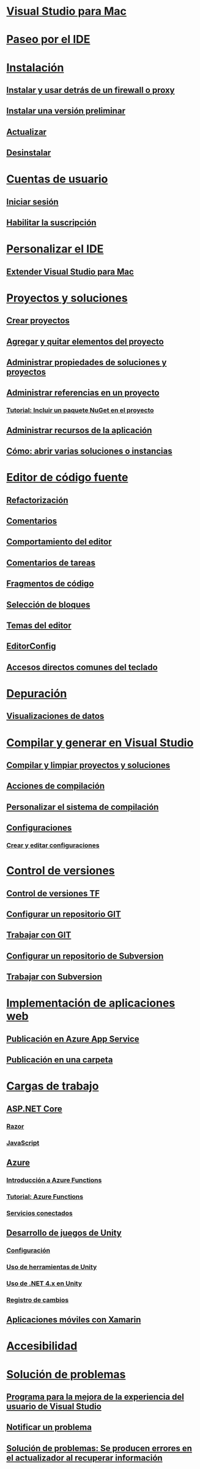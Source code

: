 # [Visual Studio para Mac](/visualstudio/mac/)
# [Paseo por el IDE](ide-tour.md)

# [Instalación](installation.md)
## [Instalar y usar detrás de un firewall o proxy](/visualstudio/mac/install-behind-a-firewall-or-proxy-server)
## [Instalar una versión preliminar](/visualstudio/mac/install-preview)
## [Actualizar](/visualstudio/mac/update)
## [Desinstalar](/visualstudio/mac/uninstall)


# [Cuentas de usuario](/visualstudio/mac/user-accounts)
## [Iniciar sesión](/visualstudio/mac/signing-in)
## [Habilitar la suscripción](/visualstudio/mac/enable-subscription)

# [Personalizar el IDE](/visualstudio/mac/customizing-the-ide)
## [Extender Visual Studio para Mac](/visualstudio/mac/extending-visual-studio-mac)


# [Proyectos y soluciones](/visualstudio/mac/projects-and-solutions)
## [Crear proyectos](/visualstudio/mac/create-new-projects)
## [Agregar y quitar elementos del proyecto](/visualstudio/mac/add-and-remove-project-items)
## [Administrar propiedades de soluciones y proyectos](/visualstudio/mac/managing-solutions-and-project-properties)
## [Administrar referencias en un proyecto](/visualstudio/mac/managing-references-in-a-project)
### [Tutorial: Incluir un paquete NuGet en el proyecto](/visualstudio/mac/nuget-walkthrough)
## [Administrar recursos de la aplicación](/visualstudio/mac/managing-app-resources)
## [Cómo: abrir varias soluciones o instancias](/visualstudio/mac/open-multiple-solutions)

# [Editor de código fuente](/visualstudio/mac/source-editor)
## [Refactorización](/visualstudio/mac/refactoring)
## [Comentarios](/visualstudio/mac/comments)
## [Comportamiento del editor](/visualstudio/mac/editor-behavior)
## [Comentarios de tareas](/visualstudio/mac/task-comments)
## [Fragmentos de código](/visualstudio/mac/snippets)
## [Selección de bloques](/visualstudio/mac/block-selection)
## [Temas del editor](/visualstudio/mac/editor-themes)
## [EditorConfig](/visualstudio/mac/editorconfig)
## [Accesos directos comunes del teclado](/visualstudio/mac/keyboard-shortcuts)

# [Depuración](/visualstudio/mac/debugging)
## [Visualizaciones de datos](/visualstudio/mac/data-visualizations)

# [Compilar y generar en Visual Studio](/visualstudio/mac/compiling-and-building)
## [Compilar y limpiar proyectos y soluciones](/visualstudio/mac/building-and-cleaning-projects-and-solutions)
## [Acciones de compilación](/visualstudio/mac/build-actions)
## [Personalizar el sistema de compilación](/visualstudio/mac/customizing-build-system)
## [Configuraciones](/visualstudio/mac/configurations)
### [Crear y editar configuraciones](/visualstudio/mac/create-and-edit-configurations)

# [Control de versiones](/visualstudio/mac/version-control)
## [Control de versiones TF](/visualstudio/mac/tf-version-control)
## [Configurar un repositorio GIT](/visualstudio/mac/set-up-git-repository)
## [Trabajar con GIT](/visualstudio/mac/working-with-git)
## [Configurar un repositorio de Subversion](/visualstudio/mac/set-up-subversion-repository)
## [Trabajar con Subversion](/visualstudio/mac/working-with-subversion)

# [Implementación de aplicaciones web](/visualstudio/mac/web-app-deployment.md)
## [Publicación en Azure App Service](/visualstudio/mac/publish-app-svc.md)
## [Publicación en una carpeta](/visualstudio/mac/publish-folder.md)

# [Cargas de trabajo](/visualstudio/mac/workloads)
## [ASP.NET Core](/visualstudio/mac/asp-net-core)
### [Razor](/visualstudio/mac/razor)
### [JavaScript](/visualstudio/mac/javascript)
## [Azure](/visualstudio/mac/azure-workload)
### [Introducción a Azure Functions](/visualstudio/mac/azure-functions)
### [Tutorial: Azure Functions](/visualstudio/mac/azure-functions-lab)
### [Servicios conectados](/visualstudio/mac/connected-services)
## [Desarrollo de juegos de Unity](/visualstudio/mac/unity-tools)
### [Configuración](/visualstudio/mac/setup-vsmac-tools-unity)
### [Uso de herramientas de Unity](/visualstudio/mac/using-vsmac-tools-unity)
### [Uso de .NET 4.x en Unity](/visualstudio/mac//visualstudio/cross-platform/unity-scripting-upgrade/?context=visualstudio/mac/context)
### [Registro de cambios](/visualstudio/mac//visualstudio/cross-platform/change-log-visual-studio-tools-for-unity-mac/?context=visualstudio/mac/context)
## [Aplicaciones móviles con Xamarin](/visualstudio/mac/xamarin)

# [Accesibilidad](/visualstudio/mac/accessibility)

# [Solución de problemas](/visualstudio/mac/troubleshooting)
## [Programa para la mejora de la experiencia del usuario de Visual Studio](/visualstudio/mac/visual-studio-experience-improvement-program)
## [Notificar un problema](/visualstudio/mac/report-a-problem)
## [Solución de problemas: Se producen errores en el actualizador al recuperar información](updater-troubleshooting.md)
